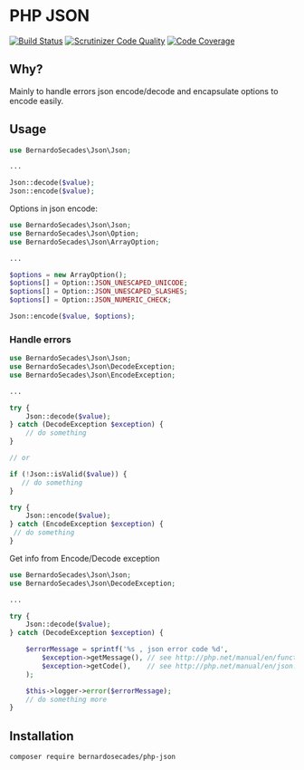 # PHP JSON

[![Build Status](https://travis-ci.org/bernardosecades/php-json.svg?branch=master)](https://travis-ci.org/bernardosecades/php-json)
[![Scrutinizer Code Quality](https://scrutinizer-ci.com/g/bernardosecades/php-json/badges/quality-score.png?b=master)](https://scrutinizer-ci.com/g/bernardosecades/php-json/?branch=master)
[![Code Coverage](https://scrutinizer-ci.com/g/bernardosecades/php-json/badges/coverage.png?b=master)](https://scrutinizer-ci.com/g/bernardosecades/php-json/code-structure/master)

## Why?

Mainly to handle errors json encode/decode and encapsulate options to encode easily. 


## Usage

```php
use BernardoSecades\Json\Json;

...

Json::decode($value);
Json::encode($value);

```

Options in json encode:

```php
use BernardoSecades\Json\Json;
use BernardoSecades\Json\Option;
use BernardoSecades\Json\ArrayOption;

...

$options = new ArrayOption();
$options[] = Option::JSON_UNESCAPED_UNICODE;
$options[] = Option::JSON_UNESCAPED_SLASHES;
$options[] = Option::JSON_NUMERIC_CHECK;

Json::encode($value, $options);

```

### Handle errors

```php
use BernardoSecades\Json\Json;
use BernardoSecades\Json\DecodeException;
use BernardoSecades\Json\EncodeException;

...

try {
    Json::decode($value);
} catch (DecodeException $exception) {
    // do something
}

// or

if (!Json::isValid($value)) {
   // do something
}

try {
    Json::encode($value);
} catch (EncodeException $exception) {
 // do something
}

```

Get info from Encode/Decode exception

```php
use BernardoSecades\Json\Json;
use BernardoSecades\Json\DecodeException;

...

try {
    Json::decode($value);
} catch (DecodeException $exception) {

    $errorMessage = sprintf('%s , json error code %d', 
        $exception->getMessage(), // see http://php.net/manual/en/function.json-last-error-msg.php
        $exception->getCode(),    // see http://php.net/manual/en/json.constants.php
    ); 

    $this->logger->error($errorMessage);
    // do something more
}

```

## Installation

```
composer require bernardosecades/php-json
```



